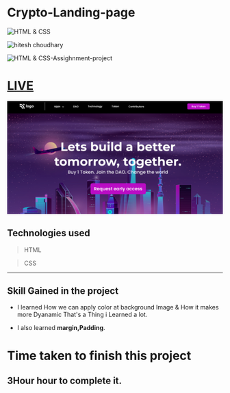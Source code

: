# Crypto-Landing-page



![HTML & CSS](https://img.shields.io/badge/HTML-CSS-orange)


![hitesh choudhary](https://img.shields.io/badge/Hitesh--Choudhary-Full--stack--JS--bootcamp-red)

![HTML & CSS-Assighnment-project](https://img.shields.io/badge/No--Responsive-Ineuron--Assignment-blue)
 

# [ LIVE](https://lcoproject15.netlify.app)

 ![complete Website](thumbnail.png)

 ## Technologies used

> HTML

> CSS  
---
## **Skill Gained in the project**
- I learned How we can apply color at background Image & How it makes more Dyanamic That's a Thing i Learned a lot.

- I also learned **margin,Padding**.


# Time taken to finish this project

  **3Hour** hour to complete it.
---
